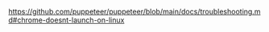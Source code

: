 https://github.com/puppeteer/puppeteer/blob/main/docs/troubleshooting.md#chrome-doesnt-launch-on-linux